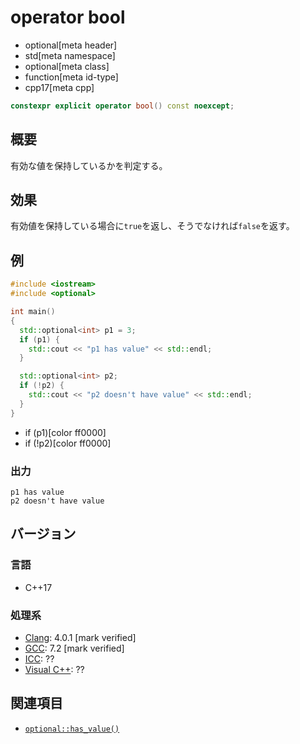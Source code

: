 # operator bool
* optional[meta header]
* std[meta namespace]
* optional[meta class]
* function[meta id-type]
* cpp17[meta cpp]

```cpp
constexpr explicit operator bool() const noexcept;
```

## 概要
有効な値を保持しているかを判定する。


## 効果
有効値を保持している場合に`true`を返し、そうでなければ`false`を返す。


## 例
```cpp example
#include <iostream>
#include <optional>

int main()
{
  std::optional<int> p1 = 3;
  if (p1) {
    std::cout << "p1 has value" << std::endl;
  }

  std::optional<int> p2;
  if (!p2) {
    std::cout << "p2 doesn't have value" << std::endl;
  }
}
```
* if (p1)[color ff0000]
* if (!p2)[color ff0000]

### 出力
```
p1 has value
p2 doesn't have value
```

## バージョン
### 言語
- C++17

### 処理系
- [Clang](/implementation.md#clang): 4.0.1 [mark verified]
- [GCC](/implementation.md#gcc): 7.2 [mark verified]
- [ICC](/implementation.md#icc): ??
- [Visual C++](/implementation.md#visual_cpp): ??


## 関連項目
- [`optional::has_value()`](has_value.md)
